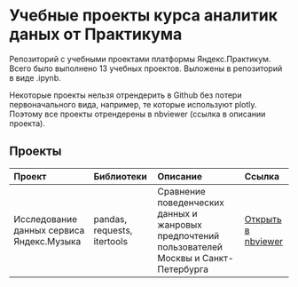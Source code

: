 # Учебные проекты курса аналитик даных от Практикума
Репозиторий с учебными проектами платформы Яндекс.Практикум. Всего было выполнено 13 учебных проектов. Выложены в репозиторий в виде .ipynb. 

Некоторые проекты нельзя отрендерить в Github без потери первоначального вида, например, те которые используют plotly. Поэтому все проекты отрендерены в nbviewer (ссылка в описании проекта).

## Проекты
| Проект | Библиотеки | Описание | Ссылка |
| :-- | :-- | :-- | :-- |
| Исследование данных сервиса Яндекс.Музыка | pandas, requests, itertools | Сравнение поведенческих данных и жанровых предпочтений пользователей Москвы и Санкт-Петербурга | [Открыть в nbviewer](https://nbviewer.org/github/liveworkdie/study-projects/blob/main/01-yandex-music.ipynb)|

